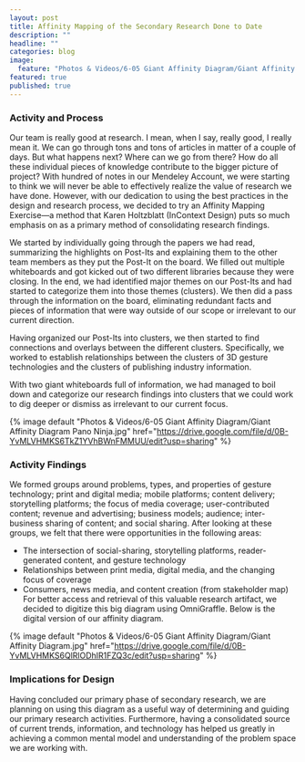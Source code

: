 ```yaml
---
layout: post
title: Affinity Mapping of the Secondary Research Done to Date
description: ""
headline: ""
categories: blog
image: 
  feature: "Photos & Videos/6-05 Giant Affinity Diagram/Giant Affinity Diagram.jpg"
featured: true
published: true
---
```


### Activity and Process

Our team is really good at research. I mean, when I say, really good, I really mean it. We can go through tons and tons of articles in matter of a couple of days. But what happens next? Where can we go from there? How do all these individual pieces of knowledge contribute to the bigger picture of project? With hundred of notes in our Mendeley Account, we were starting to think we will never be able to effectively realize the value of research we have done. However, with our dedication to using the best practices in the design and research process, we decided to try an Affinity Mapping Exercise—a method that Karen Holtzblatt (InContext Design) puts so much emphasis on as a primary method of consolidating research findings.

We started by individually going through the papers we had read, summarizing the highlights on Post-Its and explaining them to the other team members as they put the Post-It on the board. We filled out multiple whiteboards and got kicked out of two different libraries because they were closing. In the end, we had identified major themes on our Post-Its and had started to categorize them into those themes (clusters). We then did a pass through the information on the board, eliminating redundant facts and pieces of information that were way outside of our scope or irrelevant to our current direction.

Having organized our Post-Its into clusters, we then started to find connections and overlays between the different clusters. Specifically, we worked to establish relationships between the clusters of 3D gesture technologies and the clusters of publishing industry information.

With two giant whiteboards full of information, we had managed to boil down and categorize our research findings into clusters that we could work to dig deeper or dismiss as irrelevant to our current focus.

{% image default "Photos & Videos/6-05 Giant Affinity Diagram/Giant Affinity Diagram Pano Ninja.jpg" href="https://drive.google.com/file/d/0B-YvMLVHMKS6TkZ1YVhBWnFMMUU/edit?usp=sharing" %}

### Activity Findings

We formed groups around problems, types, and properties of gesture technology; print and digital media; mobile platforms; content delivery; storytelling platforms; the focus of media coverage; user-contributed content; revenue and advertising; business models; audience; inter-business sharing of content; and social sharing. After looking at these groups, we felt that there were opportunities in the following areas:

* The intersection of social-sharing, storytelling platforms, reader-generated content, and gesture technology
* Relationships between print media, digital media, and the changing focus of coverage 
* Consumers, news media, and content creation (from stakeholder map)
For better access and retrieval of this valuable research artifact, we decided to digitize this big diagram using OmniGraffle. Below is the digital version of our affinity diagram.

{% image default "Photos & Videos/6-05 Giant Affinity Diagram/Giant Affinity Diagram.jpg" href="https://drive.google.com/file/d/0B-YvMLVHMKS6QlRlODhIR1FZQ3c/edit?usp=sharing" %}

### Implications for Design

Having concluded our primary phase of secondary research, we are planning on using this diagram as a useful way of determining and guiding our primary research activities. Furthermore, having a consolidated source of current trends, information, and technology has helped us greatly in achieving a common mental model and understanding of the problem space we are working with.